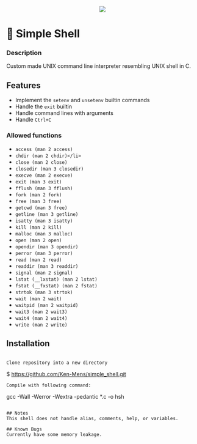 <p align="center">
<img src="https://cdn.shopify.com/s/files/1/0204/4104/products/20180517-20180517-P1260614_600x.jpg?v=1528506358">
</p>

# :shell: Simple Shell

### Description ###
Custom made UNIX command line interpreter resembling UNIX shell in C.

## Features
* Implement the `setenv` and `unsetenv` builtin commands
* Handle the `exit` builtin
* Handle command lines with arguments
* Handle `Ctrl+C`

### Allowed functions 
* `access (man 2 access)`
* `chdir (man 2 chdir)</li>`
* `close (man 2 close)`
* `closedir (man 3 closedir)`
* `execve (man 2 execve)`
* `exit (man 3 exit)`
* `fflush (man 3 fflush)`
* `fork (man 2 fork)`
* `free (man 3 free)`
* `getcwd (man 3 free)`
* `getline (man 3 getline)`
* `isatty (man 3 isatty)`
* `kill (man 2 kill)`
* `malloc (man 3 malloc)`
* `open (man 2 open)`
* `opendir (man 3 opendir)`
* `perror (man 3 perror)`
* `read (man 2 read)`
* `readdir (man 3 readdir)`
* `signal (man 2 signal)`
* `lstat (__lxstat) (man 2 lstat)`
* `fstat (__fxstat) (man 2 fstat)`
* `strtok (man 3 strtok)`
* `wait (man 2 wait)`
* `waitpid (man 2 waitpid)`
* `wait3 (man 2 wait3)`
* `wait4 (man 2 wait4)`
* `write (man 2 write)`

## Installation

````

Clone repository into a new directory

````
$ https://github.com/Ken-Mens/simple_shell.git
````
Compile with following command:

````
gcc -Wall -Werror -Wextra -pedantic *.c -o hsh

````  

## Notes
This shell does not handle alias, comments, help, or variables.

## Known Bugs
Currently have some memory leakage.

